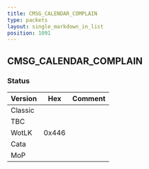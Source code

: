 ```yaml
---
title: CMSG_CALENDAR_COMPLAIN
type: packets
layout: single_markdown_in_list
position: 1091
---
```


## CMSG_CALENDAR_COMPLAIN

### Status

Version    | Hex        | Comment
---------- | ---------- | ---------- 
Classic    |            |
TBC        |            |
WotLK      | 0x446      |
Cata       |            |
MoP        |            |